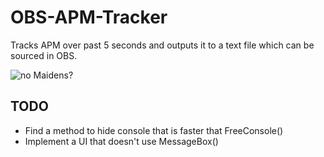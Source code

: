 # OBS-APM-Tracker
Tracks APM over past 5 seconds and outputs it to a text file which can be sourced in OBS.

![no Maidens?](https://files.catbox.moe/pyin51.png)

## TODO
- Find a method to hide console that is faster that FreeConsole()
- Implement a UI that doesn't use MessageBox()

